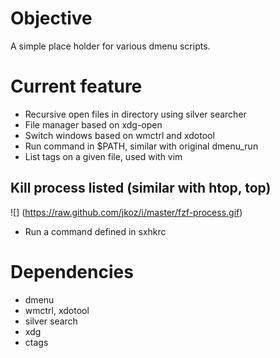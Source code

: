 # Objective

A simple place holder for various dmenu scripts.

# Current feature

- Recursive open files in directory using silver searcher
- File manager based on xdg-open
- Switch windows based on wmctrl and xdotool
- Run command in $PATH, similar with original dmenu_run
- List tags on a given file, used with vim
##  Kill process listed (similar with htop, top)

![] (https://raw.github.com/jkoz/i/master/fzf-process.gif)

- Run a command defined in sxhkrc

# Dependencies

- dmenu
- wmctrl, xdotool
- silver search
- xdg
- ctags

